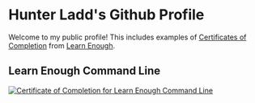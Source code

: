 <h1>Hunter Ladd's Github Profile</h1>

Welcome to my public profile! This includes examples of <a href="https://www.learnenough.com/certificates/hunterladd">Certificates of Completion</a> from <a href="https://www.learnenough.com/">Learn Enough</a>.<br />

<h2>Learn Enough Command Line</h2>
<a href="https://www.learnenough.com/certificates/59da1f7b"><img src="https://www.learnenough.com/certificates/59da1f7b/command-line-tutorial.svg" alt="Certificate of Completion for Learn Enough Command Line"></a>

